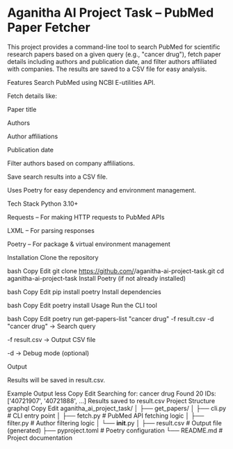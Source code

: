 # Aganitha AI Project Task – PubMed Paper Fetcher

This project provides a command-line tool to search PubMed for scientific research papers based on a given query (e.g., "cancer drug"), fetch paper details including authors and publication date, and filter authors affiliated with companies. The results are saved to a CSV file for easy analysis.

Features
Search PubMed using NCBI E-utilities API.

Fetch details like:

Paper title

Authors

Author affiliations

Publication date

Filter authors based on company affiliations.

Save search results into a CSV file.

Uses Poetry for easy dependency and environment management.

Tech Stack
Python 3.10+

Requests – For making HTTP requests to PubMed APIs

LXML – For parsing responses

Poetry – For package & virtual environment management

Installation
Clone the repository

bash
Copy
Edit
git clone https://github.com/<your-username>/aganitha-ai-project-task.git
cd aganitha-ai-project-task
Install Poetry (if not already installed)

bash
Copy
Edit
pip install poetry
Install dependencies

bash
Copy
Edit
poetry install
Usage
Run the CLI tool

bash
Copy
Edit
poetry run get-papers-list "cancer drug" -f result.csv -d
"cancer drug" → Search query

-f result.csv → Output CSV file

-d → Debug mode (optional)

Output

Results will be saved in result.csv.

Example Output
less
Copy
Edit
Searching for: cancer drug
Found 20 IDs: ['40721907', '40721888', ...]
Results saved to result.csv
Project Structure
graphql
Copy
Edit
aganitha_ai_project_task/
│
├── get_papers/
│   ├── cli.py        # CLI entry point
│   ├── fetch.py      # PubMed API fetching logic
│   ├── filter.py     # Author filtering logic
│   └── __init__.py
│
├── result.csv        # Output file (generated)
├── pyproject.toml    # Poetry configuration
└── README.md         # Project documentation
